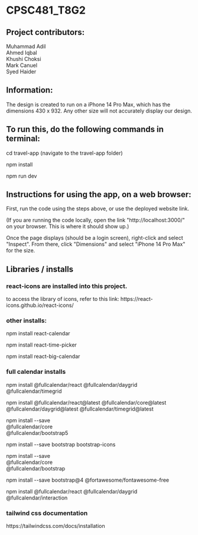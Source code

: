 # CPSC481_T8G2

## Project contributors:
<p>
Muhammad Adil<br>
Ahmed Iqbal<br>
Khushi Choksi<br> 
Mark Canuel<br>
Syed Haider<br>
</p>

## Information:
<p>
The design is created to run on a iPhone 14 Pro Max, which has the dimensions 430 x 932. Any other size will not accurately display our design. 
</p>


## To run this, do the following commands in terminal:
<p>
cd travel-app     (navigate to the travel-app folder)

npm install

npm run dev
</p>


## Instructions for using the app, on a web browser:
<p>
First, run the code using the steps above, or use the deployed website link.<br>

(If you are running the code locally, open the link "http://localhost:3000/" on your browser. This is where it should show up.)<br>

Once the page displays (should be a login screen), right-click and select "Inspect".
From there, click "Dimensions" and select "iPhone 14 Pro Max" for the size. 
</p>




## Libraries / installs
### react-icons are installed into this project.
<p>
to access the library of icons, refer to this link: https://react-icons.github.io/react-icons/
</p>

### other installs:
<p> 

npm install react-calendar

npm install react-time-picker

npm install react-big-calendar
</p>



### full calendar installs
<p>
npm install @fullcalendar/react @fullcalendar/daygrid @fullcalendar/timegrid

npm install @fullcalendar/react@latest @fullcalendar/core@latest @fullcalendar/daygrid@latest @fullcalendar/timegrid@latest

npm install --save \
  @fullcalendar/core \
  @fullcalendar/bootstrap5

npm install --save bootstrap bootstrap-icons

npm install --save \
  @fullcalendar/core \
  @fullcalendar/bootstrap

npm install --save bootstrap@4 @fortawesome/fontawesome-free

npm install @fullcalendar/react @fullcalendar/daygrid @fullcalendar/interaction
</p>


### tailwind css documentation
<p>https://tailwindcss.com/docs/installation</p>